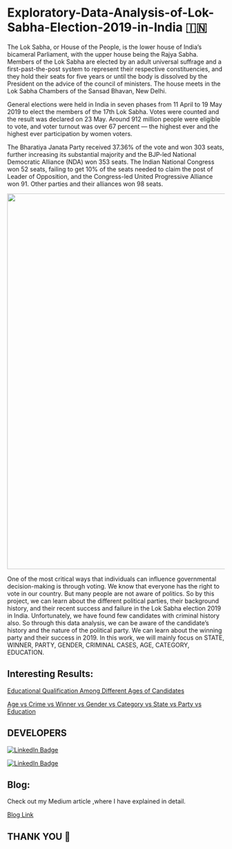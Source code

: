# Exploratory-Data-Analysis-of-Lok-Sabha-Election-2019-in-India 🇮🇳

The Lok Sabha, or House of the People, is the lower house of India’s bicameral Parliament, with the upper house being the Rajya Sabha. Members of the Lok Sabha are elected by an adult universal suffrage and a first-past-the-post system to represent their respective constituencies, and they hold their seats for five years or until the body is dissolved by the President on the advice of the council of ministers. The house meets in the Lok Sabha Chambers of the Sansad Bhavan, New Delhi.


General elections were held in India in seven phases from 11 April to 19 May 2019 to elect the members of the 17th Lok Sabha. Votes were counted and the result was declared on 23 May. Around 912 million people were eligible to vote, and voter turnout was over 67 percent — the highest ever and the highest ever participation by women voters.


The Bharatiya Janata Party received 37.36% of the vote and won 303 seats, further increasing its substantial majority and the BJP-led National Democratic Alliance (NDA) won 353 seats. The Indian National Congress won 52 seats, failing to get 10% of the seats needed to claim the post of Leader of Opposition, and the Congress-led United Progressive Alliance won 91. Other parties and their alliances won 98 seats.

<p align="left">
    <img src="https://upload.wikimedia.org/wikipedia/commons/thumb/c/c2/Indian_General_Election_2019.svg/800px-Indian_General_Election_2019.svg.png" width="670" height="870">
  </p>
  
 One of the most critical ways that individuals can influence governmental decision-making is through voting. We know that everyone has the right to vote in our country. But many people are not aware of politics. So by this project, we can learn about the different political parties, their background history, and their recent success and failure in the Lok Sabha election 2019 in India. Unfortunately, we have found few candidates with criminal history also. So through this data analysis, we can be aware of the candidate’s history and the nature of the political party. We can learn about the winning party and their success in 2019. In this work, we will mainly focus on STATE, WINNER, PARTY, GENDER, CRIMINAL CASES, AGE, CATEGORY, EDUCATION.


Interesting Results:
-----
[Educational Qualification Among Different Ages of Candidates](https://chart-studio.plotly.com/~soham27/10)

[Age vs Crime vs Winner vs Gender vs Category vs State vs Party vs Education](https://chart-studio.plotly.com/~soham27/1)

DEVELOPERS
------
<!--
<p align="left">
    <a href="https://www.linkedin.com/in/soham-nandi-b39288215/" target="_blank"><u>Soham Nandi</u></a>
<a href="https://www.linkedin.com/in/pinaki-subhra-bhattacharya-1a6566217/" target="_blank"><u>Pinaki Subhra Bhattacharya </u></a> <br>
</p>
-->


[![LinkedIn Badge](https://img.shields.io/badge/LinkedIn-Soham-informational?style=flat&logo=linkedin&logoColor=white&color=0D76A8)](https://www.linkedin.com/in/soham-nandi-b39288215/) 

[![LinkedIn Badge](https://img.shields.io/badge/LinkedIn-Pinaki-informational?style=flat&logo=linkedin&logoColor=white&color=0D76A8)](https://www.linkedin.com/in/pinaki-subhra-bhattacharya-1a6566217/) 


Blog:
----

Check out my Medium article ,where I have explained in detail.

[Blog Link](https://nandisoham2017.medium.com/exploratory-data-analysis-of-lok-sabha-election-2019-in-india-f73762268bd8)


THANK YOU :sparkling_heart:
-----







